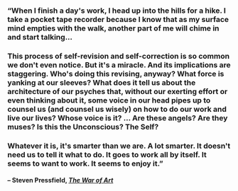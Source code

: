 ### “When I finish a day's work, I head up into the hills for a hike. I take a pocket tape recorder because I know that as my surface mind empties with the walk, another part of me will chime in and start talking...

### This process of self-revision and self-correction is so common we don't even notice. But it's a miracle. And its implications are staggering. Who's doing this revising, anyway? What force is yanking at our sleeves? What does it tell us about the architecture of our psyches that, without our exerting effort or even thinking about it, some voice in our head pipes up to counsel us (and counsel us wisely) on how to do our work and live our lives? Whose voice is it? … Are these angels? Are they muses? Is this the Unconscious? The Self?

### Whatever it is, it's smarter than we are. A lot smarter. It doesn't need us to tell it what to do. It goes to work all by itself. It seems to want to work. It seems to enjoy it.”

#### – Steven Pressfield, _[The War of Art](https://londonwriterssalon.us4.list-manage.com/track/click?u=8b047263967451488070a8ad0&id=da64f6d98a&e=bc5cbc9b90)_